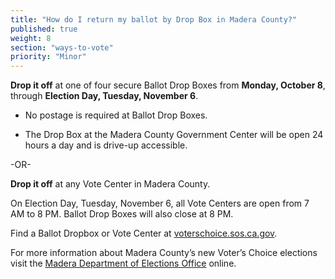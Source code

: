 ```yaml
---
title: "How do I return my ballot by Drop Box in Madera County?"
published: true
weight: 8
section: "ways-to-vote"
priority: "Minor"
---
```


**Drop it off** at one of four secure Ballot Drop Boxes from **Monday, October 8**, through **Election Day, Tuesday, November 6**.  

- No postage is required at Ballot Drop Boxes.  

- The Drop Box at the Madera County Government Center will be open 24 hours a day and is drive-up accessible.

-OR-

**Drop it off** at any Vote Center in Madera County.   

On Election Day, Tuesday, November 6, all Vote Centers are open from 7 AM to 8 PM. Ballot Drop Boxes will also close at 8 PM. 

Find a Ballot Dropbox or Vote Center at [voterschoice.sos.ca.gov](http://www.sos.ca.gov/elections/voters-choice-act/). 

For more information about Madera County’s new Voter’s Choice elections visit the [Madera Department of Elections Office](http://votemadera.com/vca/) online. 

